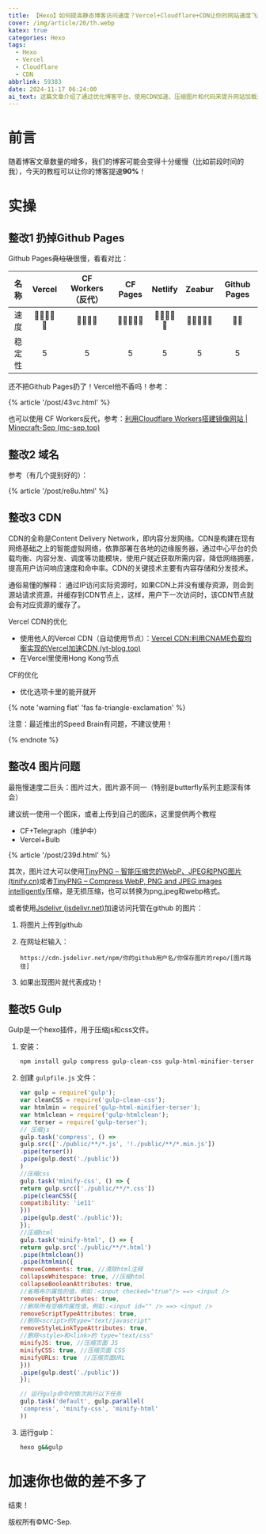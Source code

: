 ```yaml
---
title: 【Hexo】如何提高静态博客访问速度？Vercel+Cloudflare+CDN让你的网站速度飞起！
cover: /img/article/20/th.webp
katex: true
categories: Hexo
tags:
  - Hexo
  - Vercel
  - Cloudflare
  - CDN
abbrlink: 59383
date: 2024-11-17 06:24:00
ai_text: 这篇文章介绍了通过优化博客平台、使用CDN加速、压缩图片和代码来提升网站加载速度。建议替换掉Github Pages，使用更快速的Vercel或Cloudflare，统一使用图床并压缩图片，利用Gulp自动化压缩JS、CSS和HTML，从而大幅提升博客性能，确保更流畅的用户体验。
---
```


# 前言

随着博客文章数量的增多，我们的博客可能会变得十分缓慢（比如前段时间的我），今天的教程可以让你的博客提速**90%**！

# 实操

## 整改1 扔掉Github Pages

Github Pages~~真垃圾~~很慢，看看对比：

|  名称  | Vercel | CF Workers（反代） | CF Pages | Netlify | Zeabur | Github Pages |
| :----: | :----: | :----------------: | :------: | :-----: | :----: | :----------: |
|  速度  | 🌟🌟🌟🌟🌟  |        🌟🌟🌟🌟        |  🌟🌟🌟🌟🌟   |  🌟🌟🌟🌟🌟  | 🌟🌟🌟🌟🌟  |      🌟🌟      |
| 稳定性 |   5    |         5          |    5     |    5    |   5    |      5       |

还不把Github Pages扔了！Vercel他不香吗！参考：

{% article '/post/43vc.html' %}

也可以使用 CF Workers反代，参考：[利用Cloudflare Workers搭建镜像网站 | Minecraft-Sep (mc-sep.top)](https://blog.mc-sep.top/post/437r.html)

## 整改2 域名

参考（有几个提别好的）：

{% article '/post/re8u.html' %}

## 整改3 CDN

CDN的全称是Content Delivery Network，即内容分发网络。CDN是构建在现有网络基础之上的智能虚拟网络，依靠部署在各地的边缘服务器，通过中心平台的负载均衡、内容分发、调度等功能模块，使用户就近获取所需内容，降低网络拥塞，提高用户访问响应速度和命中率。CDN的关键技术主要有内容存储和分发技术。

通俗易懂的解释： 通过IP访问实际资源时，如果CDN上并没有缓存资源，则会到源站请求资源，并缓存到CDN节点上，这样，用户下一次访问时，该CDN节点就会有对应资源的缓存了。

Vercel CDN的优化

- 使用他人的Vercel CDN（自动使用节点）：[Vercel CDN:利用CNAME负载均衡实现的Vercel加速CDN (yt-blog.top)](https://vercel.cdn.yt-blog.top/)
- 在Vercel里使用Hong Kong节点

CF的优化

- 优化选项卡里的能开就开

{% note 'warning flat' 'fas fa-triangle-exclamation' %}

注意：最近推出的Speed Brain有问题，不建议使用！

{% endnote %}

## 整改4 图片问题

最拖慢速度二巨头：图片过大，图片源不同一（特别是butterfly系列主题深有体会）

建议统一使用一个图床，或者上传到自己的图床，这里提供两个教程

- CF+Telegraph（维护中）
- Vercel+Bulb

{% article '/post/239d.html' %}

其次，图片过大可以使用[TinyPNG – 智能压缩您的WebP、JPEG和PNG图片 (tinify.cn)](https://tinify.cn/)或者[TinyPNG – Compress WebP, PNG and JPEG images intelligently](https://tinypng.com/)压缩，是无损压缩，也可以转换为png,jpeg和webp格式。

或者使用[Jsdelivr (jsdelivr.net)](https://cdn.jsdelivr.net/)加速访问托管在github 的图片：

1. 将图片上传到github

2. 在网址栏输入：

   ```url
   https://cdn.jsdelivr.net/npm/你的github用户名/你保存图片的repo/[图片路径]
   ```

3. 如果出现图片就代表成功！

## 整改5 Gulp

Gulp是一个hexo插件，用于压缩js和css文件。

1. 安装：

   ```bash
   npm install gulp compress gulp-clean-css gulp-html-minifier-terser gulp-htmlclean gulp-terser --save-dev
   ```

2. 创建 `gulpfile.js` 文件：

   ```js
   var gulp = require('gulp');
   var cleanCSS = require('gulp-clean-css');
   var htmlmin = require('gulp-html-minifier-terser');
   var htmlclean = require('gulp-htmlclean');
   var terser = require('gulp-terser');
   // 压缩js
   gulp.task('compress', () =>
   gulp.src(['./public/**/*.js', '!./public/**/*.min.js'])
   .pipe(terser())
   .pipe(gulp.dest('./public'))
   )
   //压缩css
   gulp.task('minify-css', () => {
   return gulp.src(['./public/**/*.css'])
   .pipe(cleanCSS({
   compatibility: 'ie11'
   }))
   .pipe(gulp.dest('./public'));
   });
   //压缩html
   gulp.task('minify-html', () => {
   return gulp.src('./public/**/*.html')
   .pipe(htmlclean())
   .pipe(htmlmin({
   removeComments: true, //清除html注释
   collapseWhitespace: true, //压缩html
   collapseBooleanAttributes: true,
   //省略布尔属性的值，例如：<input checked="true"/> ==> <input />
   removeEmptyAttributes: true,
   //删除所有空格作属性值，例如：<input id="" /> ==> <input />
   removeScriptTypeAttributes: true,
   //删除<script>的type="text/javascript"
   removeStyleLinkTypeAttributes: true,
   //删除<style>和<link>的 type="text/css"
   minifyJS: true, //压缩页面 JS
   minifyCSS: true, //压缩页面 CSS
   minifyURLs: true  //压缩页面URL
   }))
   .pipe(gulp.dest('./public'))
   });
   
   // 运行gulp命令时依次执行以下任务
   gulp.task('default', gulp.parallel(
   'compress', 'minify-css', 'minify-html'
   ))
   ```

3. 运行gulp：

   ```bash
   hexo g&&gulp
   ```

# 加速你也做的差不多了

结束！

版权所有©MC-Sep.